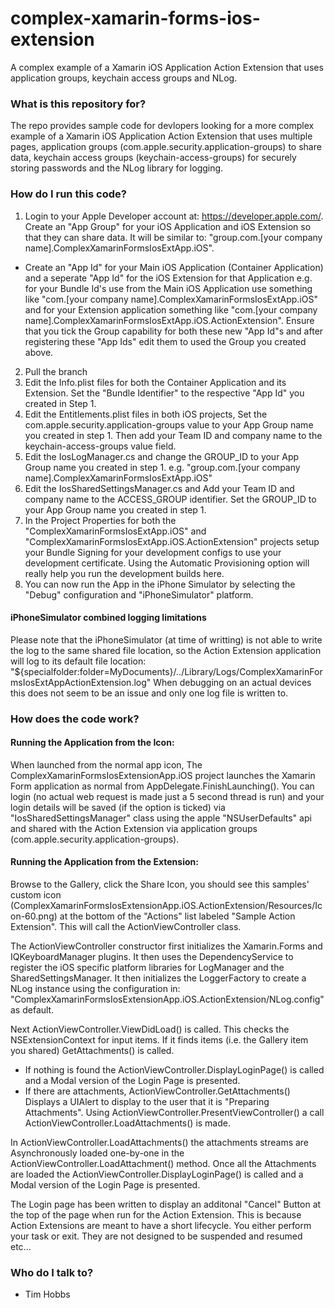 # complex-xamarin-forms-ios-extension
A complex example of a Xamarin iOS Application Action Extension that uses application groups, keychain access groups and NLog.

### What is this repository for? ###
The repo provides sample code for devlopers looking for a more complex example of a Xamarin iOS Application Action Extension that uses multiple pages, application groups (com.apple.security.application-groups) to share data, keychain access groups (keychain-access-groups) for securely storing passwords and the NLog library for logging.

### How do I run this code? ###
1. Login to your Apple Developer account at: https://developer.apple.com/. 
Create an "App Group" for your iOS Application and iOS Extension so that they can share data. It will be similar to: "group.com.[your company name].ComplexXamarinFormsIosExtApp.iOS".
- Create an "App Id" for your Main iOS Application (Container Application) and a seperate "App Id" for the iOS Extension for that Application e.g. for your Bundle Id's use from the Main iOS Application use something like "com.[your company name].ComplexXamarinFormsIosExtApp.iOS" and for your Extension application something like "com.[your company name].ComplexXamarinFormsIosExtApp.iOS.ActionExtension". 
Ensure that you tick the Group capability for both these new "App Id"s and after registering these "App Ids" edit them to used the Group you created above.
2. Pull the branch
3. Edit the Info.plist files for both the Container Application and its Extension. Set the "Bundle Identifier" to the respective "App Id" you created in Step 1.
4. Edit the Entitlements.plist files in both iOS projects, Set the com.apple.security.application-groups value to your App Group name you created in step 1. Then add your Team ID and company name to the keychain-access-groups value field.
5. Edit the IosLogManager.cs and change the GROUP_ID to your App Group name you created in step 1. e.g. "group.com.[your company name].ComplexXamarinFormsIosExtApp.iOS"
6. Edit the IosSharedSettingsManager.cs and Add your Team ID and company name to the ACCESS_GROUP identifier. Set the GROUP_ID to your App Group name you created in step 1.
7. In the Project Properties for both the "ComplexXamarinFormsIosExtApp.iOS" and "ComplexXamarinFormsIosExtApp.iOS.ActionExtension" projects setup your Bundle Signing for your development configs to use your development certificate. Using the Automatic Provisioning option will really help you run the development builds here.
8. You can now run the App in the iPhone Simulator by selecting the "Debug" configuration and "iPhoneSimulator" platform.

#### iPhoneSimulator combined logging limitations ####
Please note that the iPhoneSimulator (at time of writting) is not able to write the log to the same shared file location, so the Action Extension application will log to its default file location: "${specialfolder:folder=MyDocuments}/../Library/Logs/ComplexXamarinFormsIosExtAppActionExtension.log"
When debugging on an actual devices this does not seem to be an issue and only one log file is written to.

### How does the code work? ###

#### Running the Application from the Icon: ####
When launched from the normal app icon, The ComplexXamarinFormsIosExtensionApp.iOS project launches the Xamarin Form application as normal from AppDelegate.FinishLaunching(). You can login (no actual web request is made just a 5 second thread is run) and your login details will be saved (if the option is ticked) via "IosSharedSettingsManager" class using the apple "NSUserDefaults" api and shared with the Action Extension via  application groups (com.apple.security.application-groups).

#### Running the Application from the Extension: ####
Browse to the Gallery, click the Share Icon, you should see this samples' custom icon (ComplexXamarinFormsIosExtensionApp.iOS.ActionExtension/Resources/Icon-60.png) at the bottom of the "Actions" list labeled "Sample Action Extension". This will call the ActionViewController class.

The ActionViewController constructor first initializes the Xamarin.Forms and IQKeyboardManager plugins. It then uses the DependencyService to register the iOS specific platform libraries for LogManager and the SharedSettingsManager. It then initializes the LoggerFactory to create a NLog instance using the configuration in: "ComplexXamarinFormsIosExtensionApp.iOS.ActionExtension/NLog.config" as default.

Next ActionViewController.ViewDidLoad() is called. This checks the NSExtensionContext for input items. If it finds items (i.e. the Gallery item you shared) GetAttachments() is called.
- If nothing is found the ActionViewController.DisplayLoginPage() is called and a Modal version of the Login Page is presented. 
- If there are attachments, ActionViewController.GetAttachments() Displays a UIAlert to display to the user that it is "Preparing Attachments". Using ActionViewController.PresentViewController() a call ActionViewController.LoadAttachments() is made.

In ActionViewController.LoadAttachments() the attachments streams are Asynchronously loaded one-by-one in the ActionViewController.LoadAttachment() method. Once all the Attachments are loaded the ActionViewController.DisplayLoginPage() is called and a Modal version of the Login Page is presented.

The Login page has been written to display an additonal "Cancel" Button at the top of the page when run for the Action Extension. This is because Action Extensions are meant to have a short lifecycle. You either perform your task or exit. They are not designed to be suspended and resumed etc...

### Who do I talk to? ###

* Tim Hobbs
